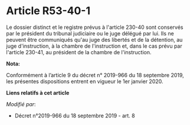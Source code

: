 # Article R53-40-1

Le dossier distinct et le registre prévus à l'article 230-40 sont conservés par le président du   tribunal judiciaire ou le
juge délégué par lui. Ils ne peuvent être communiqués qu'au juge des libertés et de la détention, au juge d'instruction, à la
chambre de l'instruction et, dans le cas prévu par l'article 230-41, au président de la chambre de l'instruction.

**Nota:**

Conformément à l’article 9 du décret n° 2019-966 du 18 septembre 2019, les présentes dispositions entrent en vigueur le 1er
janvier 2020.

**Liens relatifs à cet article**

_Modifié par_:

  - Décret n°2019-966 du 18 septembre 2019 - art. 8
